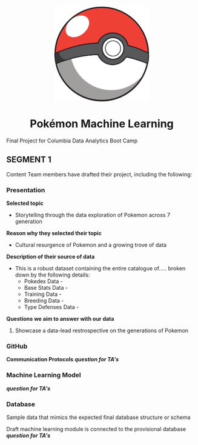 <p align="center">
  <img src="https://github.com/jwc324/Pokemon_Machine_Learning/blob/main/pokeball_image.png" width="250" height="250" />
  <h1 align="center">Pokémon Machine Learning</h1>
  <p align="center">
  
 
Final Project for Columbia Data Analytics Boot Camp

## SEGMENT 1 	 	 		
Content
Team members have drafted their project, including the following:					

### __Presentation__
**Selected topic**
 - Storytelling through the data exploration of Pokemon across 7 generation 

**Reason why they selected their topic**
- Cultural resurgence of Pokemon and a growing trove of data

**Description of their source of data**
- This is a robust dataset containing the entire catalogue of..... broken down by the following details:
  - Pokedex Data - 
  - Base Stats Data - 
  - Training Data - 
  - Breeding Data - 
  - Type Defenses Data - 


**Questions we aim to answer with our data**					
1. Showcase a data-lead restrospective on the generations of Pokemon 


### __GitHub__
**Communication Protocols** 
***question for TA's***

### Machine Learning Model
***question for TA's***


### Database

Sample data that mimics the expected final database structure or schema



Draft machine learning module is connected to the provisional database
***question for TA's***










